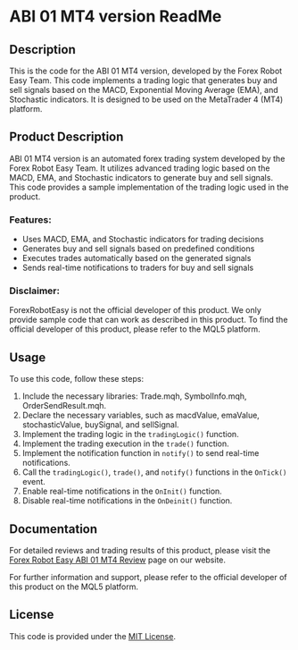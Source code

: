 # ABI 01 MT4 version ReadMe

## Description
This is the code for the ABI 01 MT4 version, developed by the Forex Robot Easy Team. This code implements a trading logic that generates buy and sell signals based on the MACD, Exponential Moving Average (EMA), and Stochastic indicators. It is designed to be used on the MetaTrader 4 (MT4) platform.

## Product Description
ABI 01 MT4 version is an automated forex trading system developed by the Forex Robot Easy Team. It utilizes advanced trading logic based on the MACD, EMA, and Stochastic indicators to generate buy and sell signals. This code provides a sample implementation of the trading logic used in the product.

### Features:
- Uses MACD, EMA, and Stochastic indicators for trading decisions
- Generates buy and sell signals based on predefined conditions
- Executes trades automatically based on the generated signals
- Sends real-time notifications to traders for buy and sell signals

### Disclaimer:
ForexRobotEasy is not the official developer of this product. We only provide sample code that can work as described in this product. To find the official developer of this product, please refer to the MQL5 platform.

## Usage
To use this code, follow these steps:

1. Include the necessary libraries: Trade.mqh, SymbolInfo.mqh, OrderSendResult.mqh.
2. Declare the necessary variables, such as macdValue, emaValue, stochasticValue, buySignal, and sellSignal.
3. Implement the trading logic in the `tradingLogic()` function.
4. Implement the trading execution in the `trade()` function.
5. Implement the notification function in `notify()` to send real-time notifications.
6. Call the `tradingLogic()`, `trade()`, and `notify()` functions in the `OnTick()` event.
7. Enable real-time notifications in the `OnInit()` function.
8. Disable real-time notifications in the `OnDeinit()` function.

## Documentation
For detailed reviews and trading results of this product, please visit the [Forex Robot Easy ABI 01 MT4 Review](https://forexroboteasy.com/forex-robot-review/abi-01-mt4-review-unleashing-automated-forex-trading-logic/) page on our website.

For further information and support, please refer to the official developer of this product on the MQL5 platform.

## License
This code is provided under the [MIT License](https://opensource.org/licenses/MIT).
